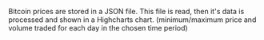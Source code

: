 Bitcoin prices are stored in a JSON file. This file is read, then it's data is processed and shown in a Highcharts chart. 
(minimum/maximum price and volume traded for each day in the chosen time period)
